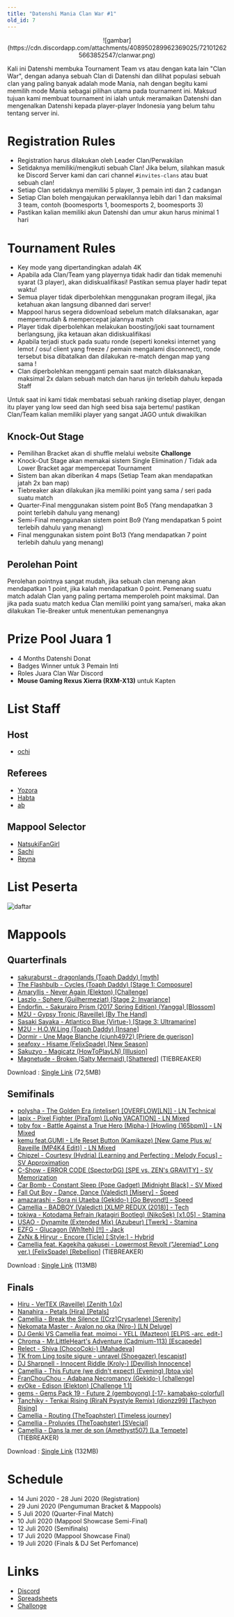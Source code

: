```yaml
---
title: "Datenshi Mania Clan War #1"
old_id: 7
---
```

<center>![gambar](https://cdn.discordapp.com/attachments/408950289962369025/721012625663852547/clanwar.png)</center>

Kali ini Datenshi membuka Tournament Team vs atau dengan kata lain "Clan War", dengan adanya sebuah Clan di Datenshi dan dilihat populasi sebuah clan yang paling banyak adalah mode Mania, nah dengan begitu kami memilih mode Mania sebagai pilihan utama pada tournament ini. Maksud tujuan kami membuat tournament ini ialah untuk meramaikan Datenshi dan mengenalkan Datenshi kepada player-player Indonesia yang belum tahu tentang server ini. 

# Registration Rules

- Registration harus dilakukan oleh Leader Clan/Perwakilan
- Setidaknya memiliki/mengikuti sebuah Clan! Jika belum, silahkan masuk ke Discord Server kami dan cari channel `#invites-clans` atau buat sebuah clan!
- Setiap Clan setidaknya memiliki 5 player, 3 pemain inti dan 2 cadangan
- Setiap Clan boleh mengajukan perwakilannya lebih dari 1 dan maksimal 3 team, contoh (boomesports 1, boomesports 2, boomesports 3)
- Pastikan kalian memiliki akun Datenshi dan umur akun harus minimal 1 hari

# Tournament Rules

- Key mode yang dipertandingkan adalah 4K
- Apabila ada Clan/Team yang playernya tidak hadir dan tidak memenuhi syarat (3 player), akan didiskualifikasi! Pastikan semua player hadir tepat waktu!
- Semua player tidak diperbolehkan menggunakan program illegal, jika ketahuan akan langsung dibanned dari server!
- Mappool harus segera didownload sebelum match dilaksanakan, agar mempermudah & mempercepat jalannya match
- Player tidak diperbolehkan melakukan boosting/joki saat tournament berlangsung, jika ketauan akan didiskualifikasi
- Apabila terjadi stuck pada suatu ronde (seperti koneksi internet yang lemot / osu! client yang freeze / pemain mengalami disconnect), ronde tersebut bisa dibatalkan dan dilakukan re-match dengan map yang sama !
- Clan diperbolehkan mengganti pemain saat match dilaksanakan, maksimal 2x dalam sebuah match dan harus ijin terlebih dahulu kepada Staff 

Untuk saat ini kami tidak membatasi sebuah ranking disetiap player, dengan itu player yang low seed dan high seed bisa saja bertemu! pastikan Clan/Team kalian memiliki player yang sangat JAGO untuk diwakilkan

## Knock-Out Stage

- Pemilihan Bracket akan di shuffle melalui website **Challonge**
- Knock-Out Stage akan memakai sistem Single Elimination / Tidak ada Lower Bracket agar mempercepat Tournament
- Sistem ban akan diberikan 4 maps (Setiap Team akan mendapatkan jatah 2x ban map)
- Tiebreaker akan dilakukan jika memiliki point yang sama / seri pada suatu match
- Quarter-Final menggunakan sistem point Bo5 (Yang mendapatkan 3 point terlebih dahulu yang menang)
- Semi-Final menggunakan sistem point Bo9 (Yang mendapatkan 5 point terlebih dahulu yang menang)
- Final menggunakan sistem point Bo13 (Yang mendapatkan 7 point terlebih dahulu yang menang)


## Perolehan Point

Perolehan pointnya sangat mudah, jika sebuah clan menang akan mendapatkan 1 point, jika kalah mendapatkan 0 point. Pemenang suatu match adalah Clan yang paling pertama memperoleh point maksimal. Dan jika pada suatu match kedua Clan memiliki point yang sama/seri, maka akan dilakukan Tie-Breaker untuk menentukan pemenangnya

# Prize Pool Juara 1

- 4 Months Datenshi Donat
- Badges Winner untuk 3 Pemain Inti
- Roles Juara Clan War Discord
- **Mouse Gaming Rexus Xierra (RXM-X13)** untuk Kapten

# List Staff

## Host

- [ochi](/u/1000)

## Referees

- [Yozora](/u/1105)
- [Habta](/u/1349)
- [ab](/u/1106)

## Mappool Selector

- [NatsukiFanGirl](/u/1110)
- [Sachi](/u/1136)
- [Reyna](/u/1119)
 
# List Peserta

![daftar](https://cdn.discordapp.com/attachments/408950289962369025/732255596136628275/unknown.png)


# Mappools

## Quarterfinals

- [sakuraburst - dragonlands (Toaph Daddy) [myth]](https://osu.ppy.sh/b/1697375)
- [The Flashbulb - Cycles (Toaph Daddy) [Stage 1: Composure]](https://osu.ppy.sh/beatmapsets/673208)
- [Amaryllis - Never Again (Elekton) [Challenge]](https://osu.ppy.sh/beatmapsets/573848)
- [Laszlo - Sphere (Guilhermeziat) [Stage 2: Invariance]](https://osu.ppy.sh/b/1981443)
- [Endorfin. - Sakurairo Prism (2017 Spring Edition) (Yangga) [Blossom]](https://osu.ppy.sh/b/2099245)
- [M2U - Gypsy Tronic (Raveille) [By The Hand]](https://osu.ppy.sh/beatmapsets/851610)
- [Sasaki Sayaka - Atlantico Blue (Virtue-) [Stage 3: Ultramarine]](https://osu.ppy.sh/beatmapsets/1066902)
- [M2U - H.O.W.Ling (Toaph Daddy) [Insane]](https://osu.ppy.sh/beatmapsets/972698)
- [Dormir - Une Mage Blanche (cjunh4972) [Priere de guerison]](https://osu.ppy.sh/beatmapsets/856084)
- [seafoxy - Hisame (FelixSpade) [New Season]](https://osu.ppy.sh/beatmapsets/1091518)
- [Sakuzyo - Magicatz (HowToPlayLN) [Illusion]](https://osu.ppy.sh/beatmapsets/1108452)
- [Magnetude - Broken (Salty Mermaid) [Shattered]](https://osu.ppy.sh/beatmapsets/842099) (TIEBREAKER)

Download : [Single Link](https://drive.google.com/file/d/1u-tuK0ej87GXa1m4LAOmX7nyOWeTYgBD/view) (72,5MB)

## Semifinals

- [polysha - The Golden Era (inteliser) [OVERFLOW[LN]] - LN Technical](https://osu.ppy.sh/beatmapsets/721748#mania/1523992)
- [lapix - Pixel Fighter (PiraTom) [LoNg VACATION] - LN Mixed](https://osu.ppy.sh/beatmapsets/672385)
- [toby fox - Battle Against a True Hero (Mipha-) [Howling (165bpm)] - LN Mixed](https://osu.ppy.sh/beatmapsets/1093396)
- [kemu feat.GUMI - Life Reset Button (Kamikaze) [New Game Plus w/ Raveille (MP4K4 Edit)] - LN Mixed](https://osu.ppy.sh/beatmapsets/850076)
- [Chipzel - Courtesy (Hydria) [Learning and Perfecting : Melody Focus] - SV Approximation](https://osu.ppy.sh/beatmapsets/803734)
- [C-Show - ERROR CODE (SpectorDG) [SPE vs. ZEN's GRAVITY] - SV Memorization](https://osu.ppy.sh/beatmapsets/545342)
- [Car Bomb - Constant Sleep (Pope Gadget) [Midnight Black] - SV Mixed](https://osu.ppy.sh/beatmapsets/959929)
- [Fall Out Boy - Dance, Dance (Valedict) [Misery] - Speed](https://osu.ppy.sh/beatmapsets/861281)
- [amazarashi - Sora ni Utaeba (Gekido-) [Go Beyond!] - Speed](https://osu.ppy.sh/beatmapsets/755890)
- [Camellia - BADBOY (Valedict) [XLMP REDUX (2018)] - Tech](https://osu.ppy.sh/b/1866438)
- [tokiwa - Kotodama Refrain (katagiri Bootleg) (NikoSek) [x1.05] - Stamina](https://osu.ppy.sh/b/1990698)
- [USAO - Dynamite (Extended Mix) (Azubeur) [Twerk] - Stamina](https://osu.ppy.sh/beatmapsets/589727)
- [EZFG - Glucagon (Wh1teh) [!!] - Jack](https://osu.ppy.sh/beatmapsets/754350)
- [ZxNx & Hiryur - Encore (Ticle) [:Style:] - Hybrid](https://osu.ppy.sh/beatmapsets/931629)
- [Camellia feat. Kagekiha gakusei - Lowermost Revolt ("Jeremiad" Long ver.) (FelixSpade) [Rebellion]](https://osu.ppy.sh/beatmapsets/1184745) (TIEBREAKER)

Download : [Single Link](https://drive.google.com/file/d/18YjHkQLqeSmVWqvKxZ-_aLNBFsiqYzni/view?usp=sharing) (113MB)

## Finals

- [Hiru - VerTEX (Raveille) [Zenith 1.0x]](https://osu.ppy.sh/beatmapsets/853441#mania/1783680)
- [Nanahira - Petals (Hira) [Petals]](https://osu.ppy.sh/beatmapsets/733881#mania/1548660)
- [Camellia - Break the Silence ([Crz]Crysarlene) [Serenity]](https://osu.ppy.sh/beatmapsets/1027910#mania/2149368)
- [Nekomata Master - Avalon no oka (Niro-) [LN Deluge]](https://osu.ppy.sh/beatmapsets/853427#mania/1783652)
- [DJ Genki VS Camellia feat. moimoi - YELL (Mazteon) [ELPIS -arc. edit-]](https://osu.ppy.sh/beatmapsets/921509#mania/1924440)
- [Chroma - Mr.LittleHeart's Adventure (Cadmium-113) [Escapede]](https://osu.ppy.sh/beatmapsets/406323#mania/883011)
- [Relect - Shiva (ChocoCoki-) [Mahadeva]](https://osu.ppy.sh/beatmapsets/1185474#mania/2470963)
- [TK from Ling tosite sigure - unravel (Shoegazer) [escapist]](https://osu.ppy.sh/beatmapsets/463971#mania/993504)
- [DJ Sharpnell - Innocent Riddle (Kroly-) [Devillish Innocence]](https://osu.ppy.sh/beatmapsets/409336#mania/888603)
- [Camellia - This Future (we didn't expect) (Evening) [btoa vip]](https://osu.ppy.sh/beatmapsets/1086076#mania/2271109)
- [FranChouChou - Adabana Necromancy (Gekido-) [challenge]](https://osu.ppy.sh/beatmapsets/883528#mania/1846923)
- [evOke - Edison (Elekton) [Challenge 1.1]](https://osu.ppy.sh/beatmapsets/1157050#mania/2414493)
- [gems - Gems Pack 19 - Future 2 (gemboyong) [-17- kamabako-colorful]](https://osu.ppy.sh/beatmapsets/646511#mania/1372602)
- [Tanchiky - Tenkai Rising (RiraN Psystyle Remix) (dionzz99) [Tachyon Rising]](https://osu.ppy.sh/beatmapsets/642016#mania/1361219)
- [Camellia - Routing (TheToaphster) [Timeless journey]](https://osu.ppy.sh/beatmapsets/711676#mania/1504680)
- [Camellia - Proluvies (TheToaphster) [SVecial]](https://osu.ppy.sh/beatmapsets/715240#mania/1511192)
- [Camellia - Dans la mer de son (Amethyst507) [La Tempete]](https://osu.ppy.sh/beatmapsets/544568#mania/1153964) (TIEBREAKER)

Download : [Single Link](https://drive.google.com/file/d/1idG1Mo-c9jZxIZt3EW8T9QJQlbwpWk4X/view?usp=sharing) (132MB)

# Schedule

- 14 Juni 2020 - 28 Juni 2020 (Registration)
- 29 Juni 2020 (Pengumuman Bracket & Mappools)
- 5 Juli 2020 (Quarter-Final Match)
- 10 Juli 2020 (Mappool Showcase Semi-Final)
- 12 Juli 2020 (Semifinals)
- 17 Juli 2020 (Mappool Showcase Final)
- 19 Juli 2020 (Finals & DJ Set Perfomance)

# Links

- [Discord](https://link.troke.id/datenshi)
- [Spreadsheets](https://docs.google.com/spreadsheets/d/1YEPvf4KF3LyLemdnOgyb4fZDkcIqaib6ajJvxAMKVew/edit?usp=sharing)
- [Challonge](https://challonge.com/dzx38c1w)
